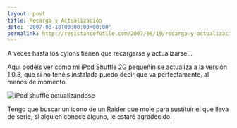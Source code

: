 ```yaml
---
layout: post
title: Recarga y Actualización
date: '2007-06-18T00:00:00+00:00'
permalink: http://resistancefutile.com/2007/06/19/recarga-y-actualizacion/
---
```

A veces hasta los cylons tienen que recargarse y actualizarse...

Aquí podéis ver como mi iPod Shuffle 2G pequeñín se actualiza a la versión 1.0.3, que si no tenéis instalada puedo decir que va perfectamente, al menos de momento.

<img class="centro_borde" src='http://resistancefutile.com/wp-content/zz2585bdfa.jpg' alt='iPod shuffle actualizándose' />

Tengo que buscar un icono de un Raider que mole para sustituir el que lleva de serie, si alguien conoce alguno, le estaré agradecido.
